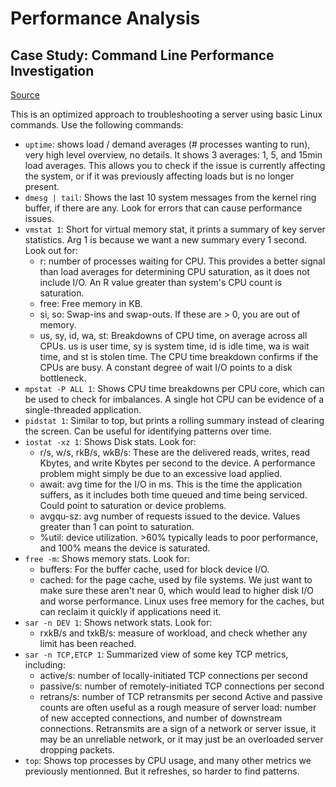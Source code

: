 # Performance Analysis

## Case Study: Command Line Performance Investigation
[Source](https://netflixtechblog.com/linux-performance-analysis-in-60-000-milliseconds-accc10403c55)


This is an optimized approach to troubleshooting a server using basic Linux commands. Use the following commands:
- `uptime`: shows load / demand averages (# processes wanting to run), very high level overview, no details. It shows 3 averages: 1, 5, and 15min load averages. This allows you to check if the issue is currently affecting the system, or if it was previously affecting loads but is no longer present.
- `dmesg | tail`: Shows the last 10 system messages from the kernel ring buffer, if there are any. Look for errors that can cause performance issues.
- `vmstat 1`: Short for virtual memory stat, it prints a summary of key server statistics. Arg 1 is because we want a new summary every 1 second. Look out for:
    - r: number of processes waiting for CPU. This provides a better signal than load averages for determining CPU saturation, as it does not include I/O. An R value greater than system's CPU count is saturation.
    - free: Free memory in KB.
    - si, so: Swap-ins and swap-outs. If these are > 0, you are out of memory.
    - us, sy, id, wa, st: Breakdowns of CPU time, on average across all CPUs. us is user time, sy is system time, id is idle time, wa is wait time, and st is stolen time. The CPU time breakdown confirms if the CPUs are busy. A constant degree of wait I/O points to a disk bottleneck. 
- `mpstat -P ALL 1`: Shows CPU time breakdowns per CPU core, which can be used to check for imbalances. A single hot CPU can be evidence of a single-threaded application.
- `pidstat 1`: Similar to top, but prints a rolling summary instead of clearing the screen. Can be useful for identifying patterns over time.
- `iostat -xz 1`: Shows Disk stats. Look for:
    - r/s, w/s, rkB/s, wkB/s: These are the delivered reads, writes, read Kbytes, and write Kbytes per second to the device. A performance problem might simply be due to an excessive load applied.
    - await: avg time for the I/O in ms. This is the time the application suffers, as it includes both time queued and time being serviced. Could point to saturation or device problems.
    - avgqu-sz: avg number of requests issued to the device. Values greater than 1 can point to saturation.
    - %util: device utilization. >60% typically leads to poor performance, and 100% means the device is saturated.
- `free -m`: Shows memory stats. Look for:
    - buffers: For the buffer cache, used for block device I/O.
    - cached: for the page cache, used by file systems.
    We just want to make sure these aren't near 0, which would lead to higher disk I/O and worse performance. Linux uses free memory for the caches, but can reclaim it quickly if applications need it. 
- `sar -n DEV 1`: Shows network stats. Look for:
    - rxkB/s and txkB/s: measure of workload, and check whether any limit has been reached.
- `sar -n TCP,ETCP 1`: Summarized view of some key TCP metrics, including:
    - active/s: number of locally-initiated TCP connections per second
    - passive/s: number of remotely-initiated TCP connections per second
    - retrans/s: number of TCP retransmits per second
    Active and passive counts are often useful as a rough measure of server load: number of new accepted connections, and number of downstream connections. Retransmits are a sign of a network or server issue, it may be an unreliable network, or it may just be an overloaded server dropping packets. 
- `top`: Shows top processes by CPU usage, and many other metrics we previously mentionned. But it refreshes, so harder to find patterns.